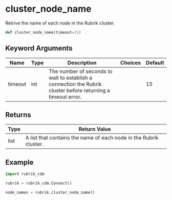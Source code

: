 # cluster_node_name

Retrive the name of each node in the Rubrik cluster.
```py
def cluster_node_name(timeout=15)
```

## Keyword Arguments
| Name        | Type | Description                                                                 | Choices | Default |
|-------------|------|-----------------------------------------------------------------------------|---------|---------|
| timeout  | int  | The number of seconds to wait to establish a connection the Rubrik cluster before returning a timeout error.  |         |    15     |

## Returns
| Type | Return Value                                                                                   |
|------|-----------------------------------------------------------------------------------------------|
| list  | A list that contains the name of each node in the Rubrik cluster. |
## Example
```py
import rubrik_cdm

rubrik = rubrik_cdm.Connect()

node_names = rubrik.cluster_node_name()
```
